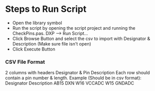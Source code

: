 # Steps to Run Script
- Open the library symbol
- Run the script by opening the script project and running the CheckPins.pas. DXP --> Run Script...
- Click Browse Button and select the csv to import with Designator & Description (Make sure file isn't open)
- Click Execute Button

### CSV File Format
2 columns with headers Designator & Pin Description
Each row should contain a pin number & length.
Example (Should be in csv format):
Designator	Description
AB15		DXN
W16			VCCADC
W15			GNDADC

